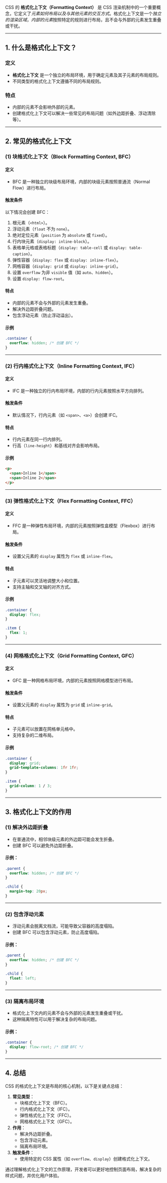 CSS 的 **格式化上下文（Formatting Context）** 是 CSS 渲染机制中的一个重要概念，它定义了*元素如何布局以及与其他元素的交互方式*。格式化上下文是一个*独立的渲染区域*，*内部的元素*按照特定的规则进行布局，且不会与外部的元素发生重叠或干扰。


---

## **1. 什么是格式化上下文？**

### **定义**
- **格式化上下文** 是一个独立的布局环境，用于确定元素及其子元素的布局规则。
- 不同类型的格式化上下文遵循不同的布局规则。

### **特点**
- 内部的元素不会影响外部的元素。
- 创建格式化上下文可以解决一些常见的布局问题（如外边距折叠、浮动清除等）。

---

## **2. 常见的格式化上下文**

### **(1) 块格式化上下文（Block Formatting Context, BFC）**

#### **定义**
- BFC 是一种独立的块级布局环境，内部的块级元素按照普通流（Normal Flow）进行布局。

#### **触发条件**
以下情况会创建 BFC：
1. 根元素（`<html>`）。
2. 浮动元素（`float` 不为 `none`）。
3. 绝对定位元素（`position` 为 `absolute` 或 `fixed`）。
4. 行内块元素（`display: inline-block`）。
5. 表格单元格或表格标题（`display: table-cell` 或 `display: table-caption`）。
6. 弹性容器（`display: flex` 或 `display: inline-flex`）。
7. 网格容器（`display: grid` 或 `display: inline-grid`）。
8. 设置 `overflow` 为非 `visible` 值（如 `auto`、`hidden`）。
9. 设置 `display: flow-root`。

#### **特点**
- 内部的元素不会与外部的元素发生重叠。
- 解决外边距折叠问题。
- 包含浮动元素（防止浮动溢出）。

#### **示例**
```css
.container {
  overflow: hidden; /* 创建 BFC */
}
```

---

### **(2) 行内格式化上下文（Inline Formatting Context, IFC）**

#### **定义**
- IFC 是一种独立的行内布局环境，内部的行内元素按照水平方向排列。

#### **触发条件**
- 默认情况下，行内元素（如 `<span>`、`<a>`）会创建 IFC。

#### **特点**
- 行内元素在同一行内排列。
- 行高（`line-height`）和基线对齐会影响布局。

#### **示例**
```html
<p>
  <span>Inline 1</span>
  <span>Inline 2</span>
</p>
```

---

### **(3) 弹性格式化上下文（Flex Formatting Context, FFC）**

#### **定义**
- FFC 是一种弹性布局环境，内部的元素按照弹性盒模型（Flexbox）进行布局。

#### **触发条件**
- 设置父元素的 `display` 属性为 `flex` 或 `inline-flex`。

#### **特点**
- 子元素可以灵活地调整大小和位置。
- 支持主轴和交叉轴的对齐方式。

#### **示例**
```css
.container {
  display: flex;
}

.item {
  flex: 1;
}
```

---

### **(4) 网格格式化上下文（Grid Formatting Context, GFC）**

#### **定义**
- GFC 是一种网格布局环境，内部的元素按照网格模型进行布局。

#### **触发条件**
- 设置父元素的 `display` 属性为 `grid` 或 `inline-grid`。

#### **特点**
- 子元素可以放置在网格单元格中。
- 支持复杂的二维布局。

#### **示例**
```css
.container {
  display: grid;
  grid-template-columns: 1fr 1fr;
}

.item {
  grid-column: 1 / 3;
}
```

---

## **3. 格式化上下文的作用**

### **(1) 解决外边距折叠**
- 在普通流中，相邻块级元素的外边距可能会发生折叠。
- 创建 BFC 可以避免外边距折叠。

#### 示例：
```css
.parent {
  overflow: hidden; /* 创建 BFC */
}

.child {
  margin-top: 20px;
}
```

---

### **(2) 包含浮动元素**
- 浮动元素会脱离文档流，可能导致父容器的高度塌陷。
- 创建 BFC 可以包含浮动元素，防止高度塌陷。

#### 示例：
```css
.parent {
  overflow: hidden; /* 创建 BFC */
}

.child {
  float: left;
}
```

---

### **(3) 隔离布局环境**
- 格式化上下文内的元素不会与外部的元素发生重叠或干扰。
- 这种隔离特性可以用于解决复杂的布局问题。

#### 示例：
```css
.container {
  display: flow-root; /* 创建 BFC */
}
```

---

## **4. 总结**

CSS 的格式化上下文是布局的核心机制，以下是关键点总结：

1. **常见类型**：
   - 块格式化上下文（BFC）。
   - 行内格式化上下文（IFC）。
   - 弹性格式化上下文（FFC）。
   - 网格格式化上下文（GFC）。
2. **作用**：
   - 解决外边距折叠。
   - 包含浮动元素。
   - 隔离布局环境。
3. **触发条件**：
   - 使用特定的 CSS 属性（如 `overflow`、`display`）创建格式化上下文。

通过理解格式化上下文的工作原理，开发者可以更好地控制页面布局，解决复杂的样式问题，并优化用户体验。